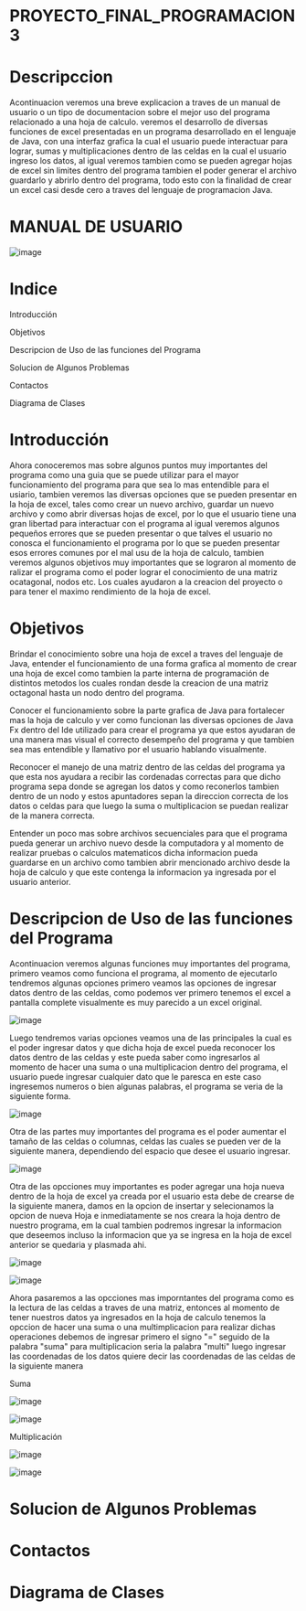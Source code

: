 # PROYECTO_FINAL_PROGRAMACION3

# Descripccion

Acontinuacion veremos una breve explicacion a traves de un manual de usuario o un tipo de documentacion sobre el mejor uso del programa relacionado a una hoja de calculo. veremos el desarrollo de diversas funciones de excel presentadas en un programa desarrollado en el lenguaje de Java, con una interfaz grafica la cual el usuario puede interactuar para lograr, sumas y multiplicaciones dentro de las celdas en la cual el usuario ingreso los datos, al igual veremos tambien como se pueden agregar hojas de excel sin limites dentro del programa tambien el poder generar el archivo guardarlo y abrirlo dentro del programa, todo esto con la finalidad de crear un excel casi desde cero a traves del lenguaje de programacion Java.

# MANUAL DE USUARIO

![image](https://github.com/MarioMR81/ProyectoFinal-Programacion3/assets/91577396/07eb9879-e919-44ff-a231-59e5ef983e47)


# Indice

Introducción

Objetivos

Descripcion de Uso de las funciones del Programa

Solucion de Algunos Problemas

Contactos

Diagrama de Clases


# Introducción

Ahora conoceremos mas sobre algunos puntos muy importantes del programa como una guia que se puede utilizar para el mayor funcionamiento del programa para que sea lo mas entendible para el usiario, tambien veremos las diversas opciones que se pueden presentar en la hoja de excel, tales como crear un nuevo archivo, guardar un nuevo archivo y como abrir diversas hojas de excel, por lo que el usuario tiene una gran libertad para interactuar con el programa al igual veremos algunos pequeños errores que se pueden presentar o que talves el usuario no conosca el funcionamiento el programa por lo que se pueden presentar esos errores comunes por el mal usu de la hoja de calculo, tambien veremos algunos objetivos muy importantes que se lograron al momento de ralizar el programa como el poder lograr el conocimiento de una matriz ocatagonal, nodos etc. Los cuales ayudaron a la creacion del proyecto o para tener el maximo rendimiento de la hoja de excel.


# Objetivos

Brindar el conocimiento sobre una hoja de excel a traves del lenguaje de Java, entender el funcionamiento de una forma grafica al momento de crear una hoja de excel como tambien la parte interna de programación de distintos metodos los cuales rondan desde la creacion de una matriz octagonal hasta un nodo dentro del programa.

Conocer el funcionamiento sobre la parte grafica de Java para fortalecer mas la hoja de calculo y ver como funcionan las diversas opciones de Java Fx dentro del Ide utilizado para crear el programa ya que estos ayudaran de una manera mas visual el correcto desempeño del programa y que tambien sea mas entendible y llamativo por el usuario hablando visualmente.

Reconocer el manejo de una matriz dentro de las celdas del programa ya que esta nos ayudara a recibir las cordenadas correctas para que dicho programa sepa donde se agregan los datos y como reconerlos tambien dentro de un nodo y estos apuntadores sepan la direccion correcta de los datos o celdas para que luego la suma o multiplicacion se puedan realizar de la manera correcta.

Entender un poco mas sobre archivos secuenciales para que el programa pueda generar un archivo nuevo desde la computadora y al momento de realizar pruebas o calculos matematicos dicha informacion pueda guardarse en un archivo como tambien abrir mencionado archivo desde la hoja de calculo y que este contenga la informacion ya ingresada por el usuario anterior.

# Descripcion de Uso de las funciones del Programa

Acontinuacion veremos algunas funciones muy importantes del programa, primero veamos como funciona el programa, al momento de ejecutarlo tendremos algunas opciones primero veamos las opciones de ingresar datos dentro de las celdas, como podemos ver primero tenemos el excel a pantalla complete visualmente es muy parecido a un excel original.

![image](https://github.com/MarioMR81/ProyectoFinal-Programacion3/assets/91577396/0ddf6164-a9b3-4ed2-a2c3-d3fd587c8321)

Luego tendremos varias opciones veamos una de las principales la cual es el poder ingresar datos y que dicha hoja de excel pueda reconocer los datos dentro de las celdas y este pueda saber como ingresarlos al momento de hacer una suma o una multiplicacion dentro del programa, el usuario puede ingresar cualquier dato que le paresca en este caso ingresemos numeros o bien algunas palabras, el programa se veria de la siguiente forma.

![image](https://github.com/MarioMR81/ProyectoFinal-Programacion3/assets/91577396/3e16475c-7e20-42fd-a64c-862fe76e5ab2)

Otra de las partes muy importantes del programa es el poder aumentar el tamaño de las celdas o columnas, celdas las cuales se pueden ver de la siguiente manera, dependiendo del espacio que desee el usuario ingresar.

![image](https://github.com/MarioMR81/ProyectoFinal-Programacion3/assets/91577396/f996a7ec-7135-4fbb-9e5f-4e3a4eef7336)

Otra de las opcciones muy importantes es poder agregar una hoja nueva dentro de la hoja de excel ya creada por el usuario esta debe de crearse de la siguiente manera, damos en la opcion de insertar y selecionamos la opcion de nueva Hoja e inmediatamente se nos creara la hoja dentro de nuestro programa, em la cual tambien podremos ingresar la informacion que deseemos incluso la informacion que ya se ingresa en la hoja de excel anterior se quedaria y plasmada ahi.

![image](https://github.com/MarioMR81/ProyectoFinal-Programacion3/assets/91577396/7e04bbd0-ddd7-445e-97a0-0e04097191f4)

![image](https://github.com/MarioMR81/ProyectoFinal-Programacion3/assets/91577396/3d9974a3-44a4-4336-9cb8-675d9cabf62d)

Ahora pasaremos a las opcciones mas imporntantes del programa como es la lectura de las celdas a traves de una matriz, entonces al momento de tener nuestros datos ya ingresados en la hoja de calculo tenemos la opccion de hacer una suma o una multimplicacion para realizar dichas operaciones debemos de ingresar primero el signo "=" seguido de la palabra "suma" para multiplicacion seria la palabra "multi" luego ingresar las coordenadas de los datos quiere decir las coordenadas de las celdas de la siguiente manera 

Suma

![image](https://github.com/MarioMR81/ProyectoFinal-Programacion3/assets/91577396/f8a5e99d-d16a-4dc6-9b1c-f345d11caf28)

![image](https://github.com/MarioMR81/ProyectoFinal-Programacion3/assets/91577396/8f5f8b96-c86d-4b4d-98ce-584b64fb506b)


Multiplicación

![image](https://github.com/MarioMR81/ProyectoFinal-Programacion3/assets/91577396/ad090e53-8406-4dce-8a64-81013a02158e)

![image](https://github.com/MarioMR81/ProyectoFinal-Programacion3/assets/91577396/32882124-69f4-44d8-a697-d26fb70a943b)


# Solucion de Algunos Problemas


# Contactos


# Diagrama de Clases


